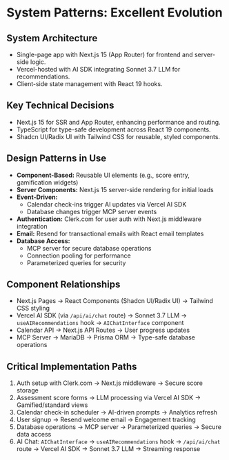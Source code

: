 # System Patterns: Excellent Evolution

## System Architecture
- Single-page app with Next.js 15 (App Router) for frontend and server-side logic.
- Vercel-hosted with AI SDK integrating Sonnet 3.7 LLM for recommendations.
- Client-side state management with React 19 hooks.

## Key Technical Decisions
- Next.js 15 for SSR and App Router, enhancing performance and routing.
- TypeScript for type-safe development across React 19 components.
- Shadcn UI/Radix UI with Tailwind CSS for reusable, styled components.

## Design Patterns in Use
- **Component-Based:** Reusable UI elements (e.g., score entry, gamification widgets)
- **Server Components:** Next.js 15 server-side rendering for initial loads
- **Event-Driven:**
  - Calendar check-ins trigger AI updates via Vercel AI SDK
  - Database changes trigger MCP server events
- **Authentication:** Clerk.com for user auth with Next.js middleware integration
- **Email:** Resend for transactional emails with React email templates
- **Database Access:**
  - MCP server for secure database operations
  - Connection pooling for performance
  - Parameterized queries for security

## Component Relationships
- Next.js Pages → React Components (Shadcn UI/Radix UI) → Tailwind CSS styling
- Vercel AI SDK (via `/api/ai/chat` route) → Sonnet 3.7 LLM → `useAIRecommendations` hook → `AIChatInterface` component
- Calendar API → Next.js API Routes → User progress updates
- MCP Server → MariaDB → Prisma ORM → Type-safe database operations
## Critical Implementation Paths
1. Auth setup with Clerk.com → Next.js middleware → Secure score storage
2. Assessment score forms → LLM processing via Vercel AI SDK → Gamified/standard views
3. Calendar check-in scheduler → AI-driven prompts → Analytics refresh
4. User signup → Resend welcome email → Engagement tracking
5. Database operations → MCP server → Parameterized queries → Secure data access
6. AI Chat: `AIChatInterface` → `useAIRecommendations` hook → `/api/ai/chat` route → Vercel AI SDK → Sonnet 3.7 LLM → Streaming response